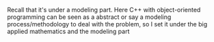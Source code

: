 Recall that it's under a modeling part. Here C++ with object-oriented programming can be seen as a abstract or say a modeling process/methodology to deal with the problem, so I set it under the big applied mathematics and the modeling part
